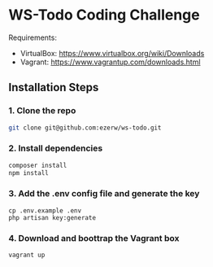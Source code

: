 # WS-Todo Coding Challenge

Requirements:
- VirtualBox: https://www.virtualbox.org/wiki/Downloads
- Vagrant: https://www.vagrantup.com/downloads.html

## Installation Steps

### 1. Clone the repo
```bash
git clone git@github.com:ezerw/ws-todo.git
```

### 2. Install dependencies
```bash
composer install
npm install
```

### 3. Add the .env config file and generate the key
```
cp .env.example .env
php artisan key:generate
```

### 4. Download and boottrap the Vagrant box
```bash
vagrant up
```